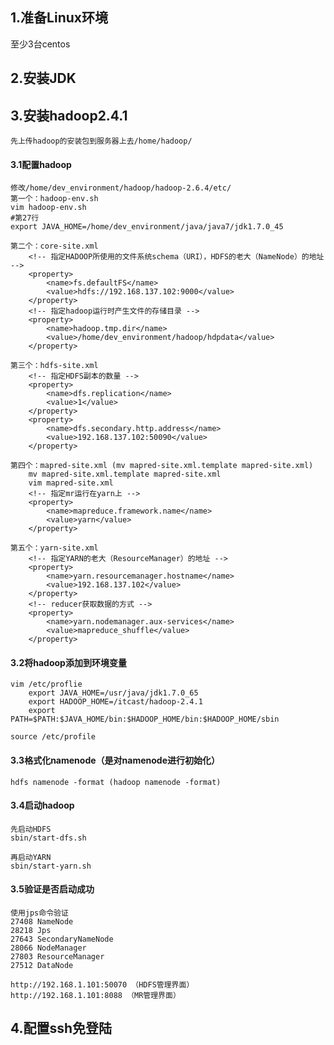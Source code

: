 ##  1.准备Linux环境  
至少3台centos  
##  2.安装JDK		
##  3.安装hadoop2.4.1
	先上传hadoop的安装包到服务器上去/home/hadoop/
####  3.1配置hadoop
    修改/home/dev_environment/hadoop/hadoop-2.6.4/etc/  
    第一个：hadoop-env.sh
    vim hadoop-env.sh
    #第27行
    export JAVA_HOME=/home/dev_environment/java/java7/jdk1.7.0_45
		
	第二个：core-site.xml
		<!-- 指定HADOOP所使用的文件系统schema（URI），HDFS的老大（NameNode）的地址 -->
		<property>
			<name>fs.defaultFS</name>
			<value>hdfs://192.168.137.102:9000</value>
		</property>
		<!-- 指定hadoop运行时产生文件的存储目录 -->
		<property>
			<name>hadoop.tmp.dir</name>
			<value>/home/dev_environment/hadoop/hdpdata</value>
        </property>
		
	第三个：hdfs-site.xml   
		<!-- 指定HDFS副本的数量 -->
		<property>
			<name>dfs.replication</name>
			<value>1</value>
		</property>
		<property>
			<name>dfs.secondary.http.address</name>
			<value>192.168.137.102:50090</value>
		</property>

	第四个：mapred-site.xml (mv mapred-site.xml.template mapred-site.xml)
		mv mapred-site.xml.template mapred-site.xml
		vim mapred-site.xml
		<!-- 指定mr运行在yarn上 -->
		<property>
			<name>mapreduce.framework.name</name>
			<value>yarn</value>
		</property>
		
	第五个：yarn-site.xml
		<!-- 指定YARN的老大（ResourceManager）的地址 -->
		<property>
			<name>yarn.resourcemanager.hostname</name>
			<value>192.168.137.102</value>
		</property>
		<!-- reducer获取数据的方式 -->
		<property>
			<name>yarn.nodemanager.aux-services</name>
			<value>mapreduce_shuffle</value>
		</property>
     	
####  3.2将hadoop添加到环境变量
	
	vim /etc/proflie
		export JAVA_HOME=/usr/java/jdk1.7.0_65
		export HADOOP_HOME=/itcast/hadoop-2.4.1
		export PATH=$PATH:$JAVA_HOME/bin:$HADOOP_HOME/bin:$HADOOP_HOME/sbin

	source /etc/profile
	
####  3.3格式化namenode（是对namenode进行初始化）
    hdfs namenode -format (hadoop namenode -format)
		
####  3.4启动hadoop
    先启动HDFS
    sbin/start-dfs.sh
    
    再启动YARN
    sbin/start-yarn.sh
		
####  3.5验证是否启动成功
    使用jps命令验证
    27408 NameNode
    28218 Jps
    27643 SecondaryNameNode
    28066 NodeManager
    27803 ResourceManager
    27512 DataNode

    http://192.168.1.101:50070 （HDFS管理界面）
    http://192.168.1.101:8088 （MR管理界面）
		
##  4.配置ssh免登陆
	